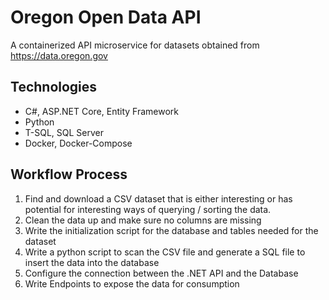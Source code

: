 # Oregon Open Data API

A containerized API microservice for datasets obtained from https://data.oregon.gov

## Technologies 
- C#, ASP.NET Core, Entity Framework
- Python
- T-SQL, SQL Server
- Docker, Docker-Compose

## Workflow Process 
1. Find and download a CSV dataset that is either interesting or has potential for interesting ways of querying / sorting the data. 
2. Clean the data up and make sure no columns are missing 
3. Write the initialization script for the database and tables needed for the dataset
4. Write a python script to scan the CSV file and generate a SQL file to insert the data into the database
5. Configure the connection between the .NET API and the Database 
6. Write Endpoints to expose the data for consumption  
